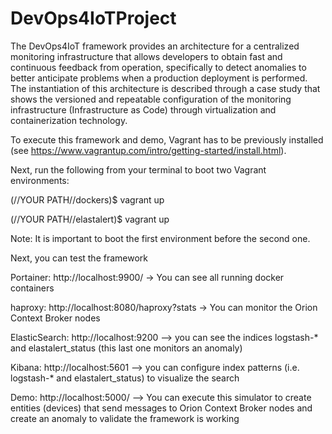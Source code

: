 # DevOps4IoTProject
The DevOps4IoT framework provides an architecture for a centralized monitoring infrastructure that allows developers to obtain fast and continuous feedback from operation, specifically to detect anomalies to better anticipate problems when a production deployment is performed. The instantiation of this architecture is described through a case study that shows the versioned and repeatable configuration of the monitoring infrastructure (Infrastructure as Code) through virtualization and containerization technology.

To execute this framework and demo, Vagrant has to be previously installed (see https://www.vagrantup.com/intro/getting-started/install.html). 

Next, run the following from your terminal to boot two Vagrant environments: 

(//YOUR PATH//dockers)$ vagrant up

(//YOUR PATH//elastalert)$ vagrant up

Note: It is important to boot the first environment before the second one. 


Next, you can test the framework

Portainer: http://localhost:9900/  -> You can see all running docker containers 

haproxy: http://localhost:8080/haproxy?stats -> You can monitor the Orion Context Broker nodes

ElasticSearch: http://localhost:9200 --> you can see the indices logstash-* and elastalert_status (this last one monitors an anomaly)

Kibana: http://localhost:5601 --> you can configure index patterns (i.e. logstash-* and elastalert_status) to visualize the search 

Demo: http://localhost:5000/ --> You can execute this simulator to create entities (devices) that send messages to Orion Context Broker nodes and create an anomaly to validate the framework is working

